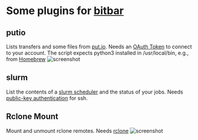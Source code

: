# Some plugins for [bitbar](https://getbitbar.com/)

## putio
Lists transfers and some files from [put.io](https://put.io).
Needs an [OAuth Token](https://put.io/v2/docs/gettingstarted.html) to connect to your account.
The script expects python3 installed in /usr/local/bin, e.g., from [Homebrew](http://brew.sh/)
![screenshot](https://i.imgur.com/L85lfpv.png)

## slurm
List the contents of a [slurm scheduler](http://slurm.schedmd.com/) and the status of your jobs.
Needs [public-key authentication](https://help.ubuntu.com/community/SSH/OpenSSH/Keys) for ssh.

## Rclone Mount
Mount and unmount rclone remotes. Needs [rclone](https://rclone.org)
![screenshot](https://i.imgur.com/woYDSdX.png)
